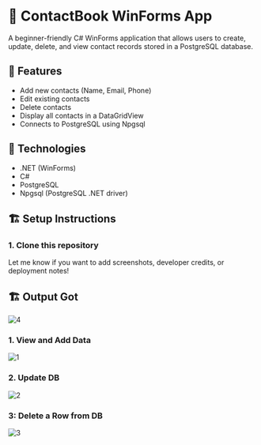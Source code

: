 # 📒 ContactBook WinForms App

A beginner-friendly C# WinForms application that allows users to create, update, delete, and view contact records stored in a PostgreSQL database.

## 🚀 Features

- Add new contacts (Name, Email, Phone)
- Edit existing contacts
- Delete contacts
- Display all contacts in a DataGridView
- Connects to PostgreSQL using Npgsql

## 🧰 Technologies

- .NET (WinForms)
- C#
- PostgreSQL
- Npgsql (PostgreSQL .NET driver)

## 🏗️ Setup Instructions

### 1. Clone this repository


Let me know if you want to add screenshots, developer credits, or deployment notes!


## 🏗️ Output Got
![4](https://github.com/user-attachments/assets/8f03185d-01f7-4501-b9e8-f6c1a0fa625f)


### 1. View and Add Data

![1](https://github.com/user-attachments/assets/3c52d9a4-61bd-4e29-a226-ad8c93687870)

### 2. Update DB
![2](https://github.com/user-attachments/assets/fd914290-30e7-4f75-9c5a-01c891b32c7b)

### 3: Delete a Row from DB
![3](https://github.com/user-attachments/assets/9a549df0-c3e8-4f11-9424-8283832e5bdf)

